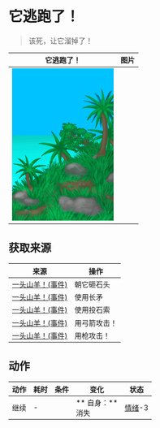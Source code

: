 # 它逃跑了！  
> 该死，让它溜掉了！  
  
  它逃跑了！  |   图片   
 ----  |  ----:   
   |  <img decoding="async" src="Sprite/Highlands.png" href="a.md" style="max-width:300px;max-height:300px;">   
  
## 获取来源  
来源  |  操作  
----  |  ----  
[一头山羊！(事件)](Event_GoatFight.md)  |  朝它砸石头  
[一头山羊！(事件)](Event_GoatFight.md)  |  使用长矛  
[一头山羊！(事件)](Event_GoatFight.md)  |  使用投石索  
[一头山羊！(事件)](Event_GoatFight.md)  |  用弓箭攻击！  
[一头山羊！(事件)](Event_GoatFight.md)  |  用枪攻击！  
## 动作  
动作  |  耗时  |  条件  |  变化  |  状态  
----  |  ----  |  ----  |  ----  |  ----  
继续<br>  |  -  |    |  ** 自身：**<br>消失  |  [情绪](Morale.md)-3  


<script>document.title="它逃跑了！ - 卡牌生存百科 Card Survival Wiki";</script>